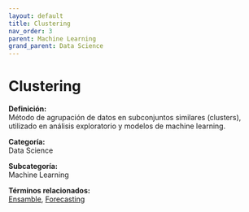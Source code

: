 ```yaml
---
layout: default
title: Clustering
nav_order: 3
parent: Machine Learning
grand_parent: Data Science
---
```


# Clustering

**Definición:**  
Método de agrupación de datos en subconjuntos similares (clusters), utilizado en análisis exploratorio y modelos de machine learning.

**Categoría:**  
Data Science  

**Subcategoría:**  
Machine Learning

**Términos relacionados:**  
[Ensamble](https://maleniski.github.io/diccionario-angl-tec-mx/docs/data-science/machine-learning/ensamble.html), [Forecasting](https://maleniski.github.io/diccionario-angl-tec-mx/docs/data-science/machine-learning/forecasting.html)
